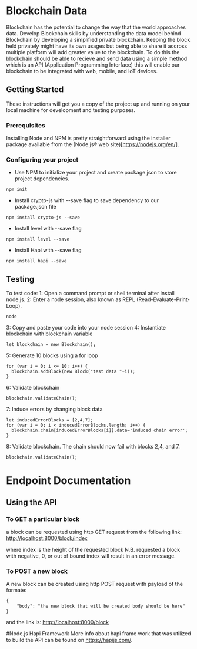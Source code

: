 # Blockchain Data

Blockchain has the potential to change the way that the world approaches data. Develop Blockchain skills by understanding the data model behind Blockchain by developing a simplified private blockchain. Keeping the block held privately might have its own usages but being able to share it accross multiple platform will add greater value to the blockchain. To do this the blockchain should be able to recieve and send data using a simple method which is an API (Application Programming Interface) this will enable our blockchain to be integrated with web, mobile, and IoT devices. 

## Getting Started

These instructions will get you a copy of the project up and running on your local machine for development and testing purposes.

### Prerequisites

Installing Node and NPM is pretty straightforward using the installer package available from the (Node.js® web site)[https://nodejs.org/en/].

### Configuring your project

- Use NPM to initialize your project and create package.json to store project dependencies.
```
npm init
```
- Install crypto-js with --save flag to save dependency to our package.json file
```
npm install crypto-js --save
```
- Install level with --save flag
```
npm install level --save
```

- Install Hapi with --save flag
```
npm install hapi --save
```
## Testing

To test code:
1: Open a command prompt or shell terminal after install node.js.
2: Enter a node session, also known as REPL (Read-Evaluate-Print-Loop).
```
node
```
3: Copy and paste your code into your node session
4: Instantiate blockchain with blockchain variable
```
let blockchain = new Blockchain();
```
5: Generate 10 blocks using a for loop
```
for (var i = 0; i <= 10; i++) {
  blockchain.addBlock(new Block("test data "+i));
}
```
6: Validate blockchain
```
blockchain.validateChain();
```
7: Induce errors by changing block data
```
let inducedErrorBlocks = [2,4,7];
for (var i = 0; i < inducedErrorBlocks.length; i++) {
  blockchain.chain[inducedErrorBlocks[i]].data='induced chain error';
}
```
8: Validate blockchain. The chain should now fail with blocks 2,4, and 7.
```
blockchain.validateChain();
```

# Endpoint Documentation 
## Using the API 

### To GET a particular block
a block can be requested using http GET request from the following link: 
<http://localhost:8000/block/index>

where index is the height of the requested block
N.B. requested a block with negative, 0, or out of bound index will result in an error message. 

### To POST a new block
A new block can be created using http POST request with payload of the formate: 

```
{
	"body": "the new block that will be created body should be here"
}
```
and the link is: 
<http://localhost:8000/block>

#Node.js Hapi Framework
More info about hapi frame work that was utilized to build the API can be found on <https://hapijs.com/>.
